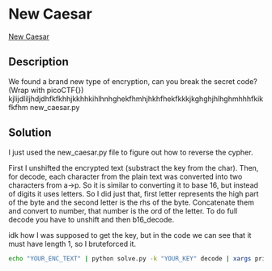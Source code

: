 # New Caesar

[New Caesar](https://play.picoctf.org/practice/challenge/158)

## Description

We found a brand new type of encryption, can you break the secret code? (Wrap with picoCTF{}) kjlijdliljhdjdhfkfkhhjkkhhkihlhnhghekfhmhjhkhfhekfkkkjkghghjhlhghmhhhfkikfkfhm new_caesar.py

## Solution

I just used the new_caesar.py file to figure out how to reverse the cypher.

First I unshifted the encrypted text (substract the key from the char).
Then, for decode, each character from the plain text was converted into two
characters from a->p. So it is similar to converting it to base 16, but instead
of digits it uses letters. So I did just that, first letter represents the high
part of the byte and the second letter is the rhs of the byte. Concatenate them
and convert to number, that number is the ord of the letter.
To do full decode you have to unshift and then b16_decode.

idk how I was supposed to get the key, but in the code we can see that it must
have length 1, so I bruteforced it.

```bash
echo "YOUR_ENC_TEXT" | python solve.py -k "YOUR_KEY" decode | xargs printf "picoCTF{%s}"
```
